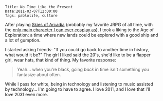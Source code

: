     Title: No Time Like the Present
    Date:2011-03-07T12:00:00
    Tags: pablolife, culture


After playing [Skies of Arcadia](http://en.wikipedia.org/wiki/Skies_of_Arcadia)
(probably my favorite JRPG of all time, with the
[only main character I can ever cosplay as][2]), I took a liking to the Age of
Exploration: a time where new lands could be explored with a good ship and a lot
of gumption.

<!-- more -->

I started asking friends: "If you could go back to another time in history, what
would it be?"  The girl I liked said the 20's, she'd like to be a flapper girl,
wear hats, that kind of thing.  My favorite response:

> Yeah... when you're black, going *back* in time isn't something you fantasize
> about often.

While I pass for white, being in technology and listening to music assisted by
technology... I'm going to have to agree.  I love 2011, and I love that I'll
love 2031 even more.

   [2]: http://skiesofarcadia.wikia.com/index.php?title=Vyse&image=Vyse-jpg
